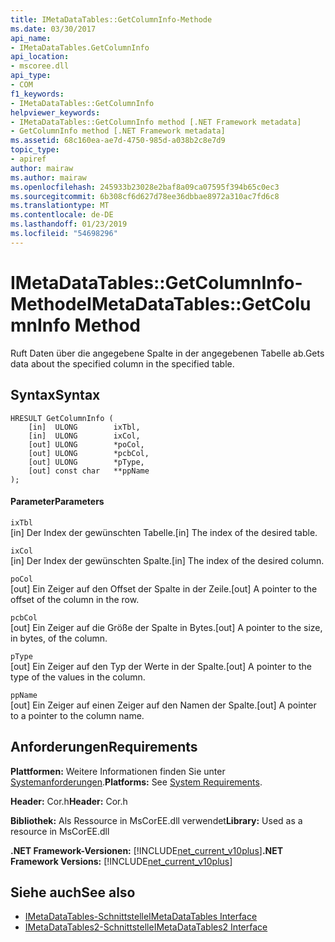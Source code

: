 ```yaml
---
title: IMetaDataTables::GetColumnInfo-Methode
ms.date: 03/30/2017
api_name:
- IMetaDataTables.GetColumnInfo
api_location:
- mscoree.dll
api_type:
- COM
f1_keywords:
- IMetaDataTables::GetColumnInfo
helpviewer_keywords:
- IMetaDataTables::GetColumnInfo method [.NET Framework metadata]
- GetColumnInfo method [.NET Framework metadata]
ms.assetid: 68c160ea-ae7d-4750-985d-a038b2c8e7d9
topic_type:
- apiref
author: mairaw
ms.author: mairaw
ms.openlocfilehash: 245933b23028e2baf8a09ca07595f394b65c0ec3
ms.sourcegitcommit: 6b308cf6d627d78ee36dbbae8972a310ac7fd6c8
ms.translationtype: MT
ms.contentlocale: de-DE
ms.lasthandoff: 01/23/2019
ms.locfileid: "54698296"
---
```

# <a name="imetadatatablesgetcolumninfo-method"></a><span data-ttu-id="28d86-102">IMetaDataTables::GetColumnInfo-Methode</span><span class="sxs-lookup"><span data-stu-id="28d86-102">IMetaDataTables::GetColumnInfo Method</span></span>
<span data-ttu-id="28d86-103">Ruft Daten über die angegebene Spalte in der angegebenen Tabelle ab.</span><span class="sxs-lookup"><span data-stu-id="28d86-103">Gets data about the specified column in the specified table.</span></span>  
  
## <a name="syntax"></a><span data-ttu-id="28d86-104">Syntax</span><span class="sxs-lookup"><span data-stu-id="28d86-104">Syntax</span></span>  
  
```  
HRESULT GetColumnInfo (   
    [in]  ULONG        ixTbl,  
    [in]  ULONG        ixCol,  
    [out] ULONG        *poCol,  
    [out] ULONG        *pcbCol,  
    [out] ULONG        *pType,  
    [out] const char   **ppName  
);  
```  
  
#### <a name="parameters"></a><span data-ttu-id="28d86-105">Parameter</span><span class="sxs-lookup"><span data-stu-id="28d86-105">Parameters</span></span>  
 `ixTbl`  
 <span data-ttu-id="28d86-106">[in] Der Index der gewünschten Tabelle.</span><span class="sxs-lookup"><span data-stu-id="28d86-106">[in] The index of the desired table.</span></span>  
  
 `ixCol`  
 <span data-ttu-id="28d86-107">[in] Der Index der gewünschten Spalte.</span><span class="sxs-lookup"><span data-stu-id="28d86-107">[in] The index of the desired column.</span></span>  
  
 `poCol`  
 <span data-ttu-id="28d86-108">[out] Ein Zeiger auf den Offset der Spalte in der Zeile.</span><span class="sxs-lookup"><span data-stu-id="28d86-108">[out] A pointer to the offset of the column in the row.</span></span>  
  
 `pcbCol`  
 <span data-ttu-id="28d86-109">[out] Ein Zeiger auf die Größe der Spalte in Bytes.</span><span class="sxs-lookup"><span data-stu-id="28d86-109">[out] A pointer to the size, in bytes, of the column.</span></span>  
  
 `pType`  
 <span data-ttu-id="28d86-110">[out] Ein Zeiger auf den Typ der Werte in der Spalte.</span><span class="sxs-lookup"><span data-stu-id="28d86-110">[out] A pointer to the type of the values in the column.</span></span>  
  
 `ppName`  
 <span data-ttu-id="28d86-111">[out] Ein Zeiger auf einen Zeiger auf den Namen der Spalte.</span><span class="sxs-lookup"><span data-stu-id="28d86-111">[out] A pointer to a pointer to the column name.</span></span>  
  
## <a name="requirements"></a><span data-ttu-id="28d86-112">Anforderungen</span><span class="sxs-lookup"><span data-stu-id="28d86-112">Requirements</span></span>  
 <span data-ttu-id="28d86-113">**Plattformen:** Weitere Informationen finden Sie unter [Systemanforderungen](../../../../docs/framework/get-started/system-requirements.md).</span><span class="sxs-lookup"><span data-stu-id="28d86-113">**Platforms:** See [System Requirements](../../../../docs/framework/get-started/system-requirements.md).</span></span>  
  
 <span data-ttu-id="28d86-114">**Header:** Cor.h</span><span class="sxs-lookup"><span data-stu-id="28d86-114">**Header:** Cor.h</span></span>  
  
 <span data-ttu-id="28d86-115">**Bibliothek:** Als Ressource in MsCorEE.dll verwendet</span><span class="sxs-lookup"><span data-stu-id="28d86-115">**Library:** Used as a resource in MsCorEE.dll</span></span>  
  
 <span data-ttu-id="28d86-116">**.NET Framework-Versionen:** [!INCLUDE[net_current_v10plus](../../../../includes/net-current-v10plus-md.md)]</span><span class="sxs-lookup"><span data-stu-id="28d86-116">**.NET Framework Versions:** [!INCLUDE[net_current_v10plus](../../../../includes/net-current-v10plus-md.md)]</span></span>  
  
## <a name="see-also"></a><span data-ttu-id="28d86-117">Siehe auch</span><span class="sxs-lookup"><span data-stu-id="28d86-117">See also</span></span>
- [<span data-ttu-id="28d86-118">IMetaDataTables-Schnittstelle</span><span class="sxs-lookup"><span data-stu-id="28d86-118">IMetaDataTables Interface</span></span>](../../../../docs/framework/unmanaged-api/metadata/imetadatatables-interface.md)
- [<span data-ttu-id="28d86-119">IMetaDataTables2-Schnittstelle</span><span class="sxs-lookup"><span data-stu-id="28d86-119">IMetaDataTables2 Interface</span></span>](../../../../docs/framework/unmanaged-api/metadata/imetadatatables2-interface.md)
